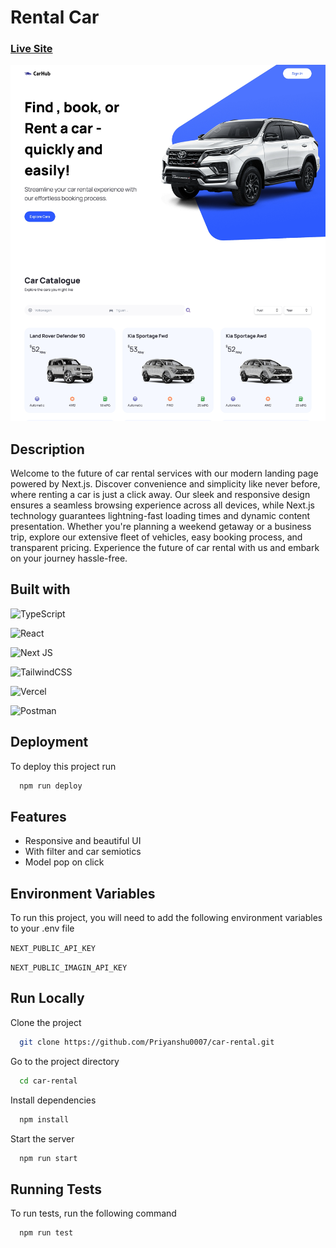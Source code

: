 
# Rental Car 

### [Live Site](https://car-rental-landing-page-r2r3ljfd3-priyanshu0007.vercel.app/)

![scre](https://github.com/Priyanshu0007/car-rental/blob/main/public/display.jpg?raw=true "Optional title")


## Description

Welcome to the future of car rental services with our modern landing page powered by Next.js. Discover convenience and simplicity like never before, where renting a car is just a click away. Our sleek and responsive design ensures a seamless browsing experience across all devices, while Next.js technology guarantees lightning-fast loading times and dynamic content presentation. Whether you're planning a weekend getaway or a business trip, explore our extensive fleet of vehicles, easy booking process, and transparent pricing. Experience the future of car rental with us and embark on your journey hassle-free.
## Built with

![TypeScript](https://img.shields.io/badge/typescript-%23007ACC.svg?style=flat-square&logo=typescript&logoColor=white)

![React](https://img.shields.io/badge/react-%2320232a.svg?style=flat-square&logo=react&logoColor=%2361DAFB)

![Next JS](https://img.shields.io/badge/Next-black?style=flat-square&logo=next.js&logoColor=white)

![TailwindCSS](https://img.shields.io/badge/tailwindcss-%2338B2AC.svg?style=flat-square&logo=tailwind-css&logoColor=white)

![Vercel](https://img.shields.io/badge/vercel-%23000000.svg?style=flat-square&logo=vercel&logoColor=white)

![Postman](https://img.shields.io/badge/Postman-FF6C37?style=flat-square&logo=postman&logoColor=white)





## Deployment

To deploy this project run

```bash
  npm run deploy
```


## Features

- Responsive and beautiful UI
- With filter and car semiotics 
- Model pop on click


## Environment Variables

To run this project, you will need to add the following environment variables to your .env file

`NEXT_PUBLIC_API_KEY`

`NEXT_PUBLIC_IMAGIN_API_KEY`



## Run Locally

Clone the project

```bash
  git clone https://github.com/Priyanshu0007/car-rental.git
```

Go to the project directory

```bash
  cd car-rental
```

Install dependencies

```bash
  npm install
```

Start the server

```bash
  npm run start
```


## Running Tests

To run tests, run the following command

```bash
  npm run test
```

